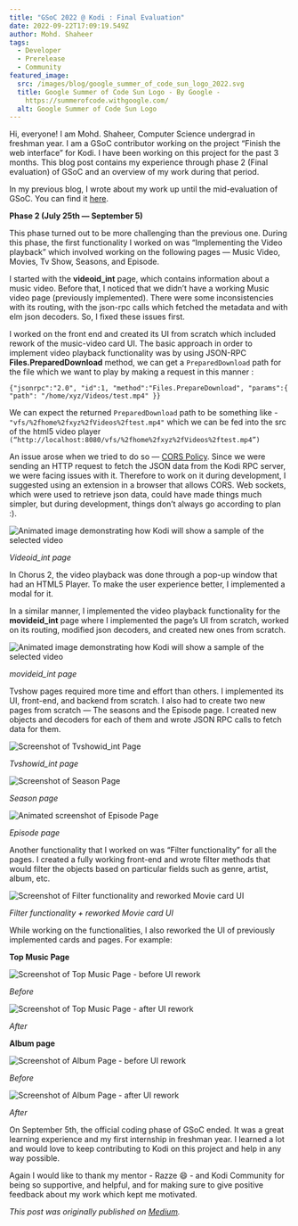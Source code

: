 ```yaml
---
title: "GSoC 2022 @ Kodi : Final Evaluation"
date: 2022-09-22T17:09:19.549Z
author: Mohd. Shaheer
tags:
  - Developer
  - Prerelease
  - Community
featured_image:
  src: /images/blog/google_summer_of_code_sun_logo_2022.svg
  title: Google Summer of Code Sun Logo - By Google -
    https://summerofcode.withgoogle.com/
  alt: Google Summer of Code Sun Logo
---
```

Hi, everyone! I am Mohd. Shaheer, Computer Science undergrad in freshman year. I am a GSoC contributor working on the project “Finish the web interface” for Kodi. I have been working on this project for the past 3 months. This blog post contains my experience through phase 2 (Final evaluation) of GSoC and an overview of my work during that period.

In my previous blog, I wrote about my work up until the mid-evaluation of GSoC. You can find it [here](https://medium.com/@mshaheer2003/gsoc-2022-kodi-mid-term-evaluation-bb0167390d21).

**Phase 2 (July 25th — September 5)**

This phase turned out to be more challenging than the previous one.
During this phase, the first functionality I worked on was “Implementing the Video playback” which involved working on the following pages — Music Video, Movies, Tv Show, Seasons, and Episode.

I started with the **videoid_int** page, which contains information about a music video. Before that, I noticed that we didn’t have a working Music video page (previously implemented). There were some inconsistencies with its routing, with the json-rpc calls which fetched the metadata and with elm json decoders. So, I fixed these issues first.

I worked on the front end and created its UI from scratch which included rework of the music-video card UI. The basic approach in order to implement video playback functionality was by using JSON-RPC **Files.PreparedDownload** method, we can get a `PreparedDownload` path for the file which we want to play by making a request in this manner :

`{"jsonrpc":"2.0", "id":1, "method":"Files.PrepareDownload", "params":{ "path": "/home/xyz/Videos/test.mp4" }}`

We can expect the returned `PreparedDownload` path to be something like - `"vfs/%2fhome%2fxyz%2fVideos%2ftest.mp4"` which we can be fed into the src of the html5 video player
`(“http://localhost:8080/vfs/%2fhome%2fxyz%2fVideos%2ftest.mp4”)`

An issue arose when we tried to do so — [CORS Policy](https://developer.mozilla.org/en-US/docs/Web/HTTP/CORS). Since we were sending an HTTP request to fetch the JSON data from the Kodi RPC server, we were facing issues with it. Therefore to work on it during development, I suggested using an extension in a browser that allows CORS. Web sockets, which were used to retrieve json data, could have made things much simpler, but during development, things don’t always go according to plan :).

![Animated image demonstrating how Kodi will show a sample of the selected video](/images/blog/mohdshaheer1-720x350.webp "Videoid_int page")

*Videoid_int page* 

In Chorus 2, the video playback was done through a pop-up window that had an HTML5 Player. To make the user experience better, I implemented a modal for it.

In a similar manner, I implemented the video playback functionality for the **movideid_int** page where I implemented the page’s UI from scratch, worked on its routing, modified json decoders, and created new ones from scratch.

![Animated image demonstrating how Kodi will show a sample of the selected video](/images/blog/mohdshaheer2-600x320.webp "Movideid_int Page")

*movideid_int page*

Tvshow pages required more time and effort than others. I implemented its UI, front-end, and backend from scratch. I also had to create two new pages from scratch — The seasons and the Episode page. I created new objects and decoders for each of them and wrote JSON RPC calls to fetch data for them.

![Screenshot of Tvshowid_int Page](/images/blog/mohdshaheer3-720x355.png "Tvshowid_int Page")

*Tvshowid_int page*

![Screenshot of Season Page](/images/blog/mohdshaheer4-720x350.png "Season Page")

*Season page*

![Animated screenshot of Episode Page](/images/blog/mohdshaheer5-600x287.webp "Episode Page")

*Episode page*

Another functionality that I worked on was “Filter functionality” for all the pages. I created a fully working front-end and wrote filter methods that would filter the objects based on particular fields such as genre, artist, album, etc.

![Screenshot of Filter functionality and reworked Movie card UI](/images/blog/mohdshaheer6-720x350.png "Filter functionality and reworked Movie card UI")

*Filter functionality + reworked Movie card UI*

While working on the functionalities, I also reworked the UI of previously implemented cards and pages. For example:

**Top Music Page**

![Screenshot of Top Music Page - before UI rework](/images/blog/mohdshaheer7-720x350.png "Top Music Page - before UI rework")

*Before*

![Screenshot of Top Music Page - after UI rework](/images/blog/mohdshaheer8-720x350.png "Top Music Page - after UI rework")

*After*

**Album page**

![Screenshot of Album Page - before UI rework](/images/blog/mohdshaheer9-720x350.png "Album Page - before UI rework")

*Before*

![Screenshot of Album Page - after UI rework](/images/blog/mohdshaheer10-720x354.png "Album Page - after UI rework")

*After*

On September 5th, the official coding phase of GSoC ended. It was a great learning experience and my first internship in freshman year. I learned a lot and would love to keep contributing to Kodi on this project and help in any way possible.

Again I would like to thank my mentor - Razze 😄 - and Kodi Community for being so supportive, and helpful, and for making sure to give positive feedback about my work which kept me motivated.

*T﻿his post was originally published on [Medium](https://medium.com/@mshaheer2003/gsoc-2022-kodi-final-evaluation-43ff20a51f17).*
